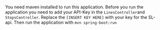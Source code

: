 You need maven installed to run this application.
Before you run the application you need to add your API-Key in the ```LinesController```and ```StopsController```.
Replace the ```[INSERT KEY HERE]``` with your key for the SL-api.
Then run the application with ```mvn spring-boot:run```
